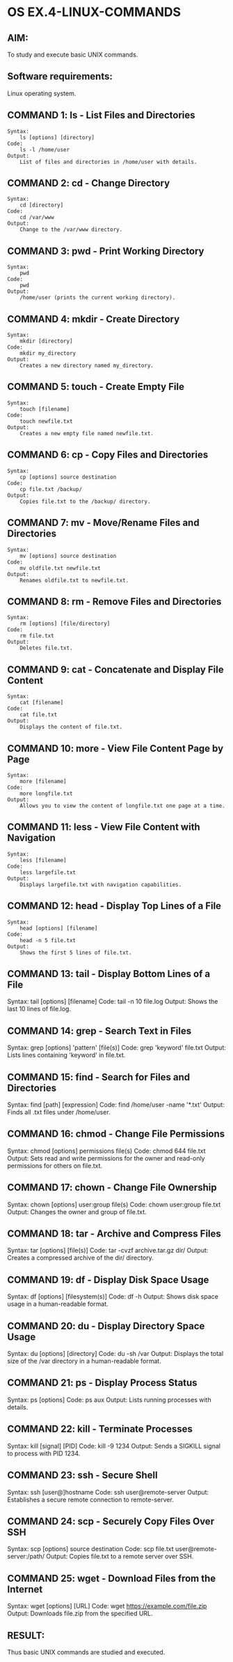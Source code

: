 # OS EX.4-LINUX-COMMANDS

## AIM:
To study and execute basic UNIX commands.

## Software requirements:
Linux operating system.

## COMMAND 1: ls - List Files and Directories
```
Syntax: 
	ls [options] [directory]
Code: 
	ls -l /home/user
Output: 
	List of files and directories in /home/user with details.
```
## COMMAND 2: cd - Change Directory
```
Syntax: 
	cd [directory]
Code: 
	cd /var/www
Output: 
	Change to the /var/www directory.
```
## COMMAND 3: pwd - Print Working Directory
```
Syntax: 
	pwd
Code: 
	pwd
Output: 
	/home/user (prints the current working directory).
 ```
## COMMAND 4: mkdir - Create Directory
```
Syntax: 
	mkdir [directory]
Code: 
	mkdir my_directory
Output:	
	Creates a new directory named my_directory.
 ```
## COMMAND 5: touch - Create Empty File
```
Syntax: 
	touch [filename]
Code: 
	touch newfile.txt
Output: 
	Creates a new empty file named newfile.txt.
 ```
## COMMAND 6: cp - Copy Files and Directories
```
Syntax: 
	cp [options] source destination
Code: 
	cp file.txt /backup/
Output: 
	Copies file.txt to the /backup/ directory.
 ```
## COMMAND 7: mv - Move/Rename Files and Directories
```
Syntax: 
	mv [options] source destination
Code: 
	mv oldfile.txt newfile.txt
Output: 
	Renames oldfile.txt to newfile.txt.
 ```
## COMMAND 8: rm - Remove Files and Directories
```
Syntax: 
	rm [options] [file/directory]
Code: 
	rm file.txt
Output: 
	Deletes file.txt.
 ```
## COMMAND 9: cat - Concatenate and Display File Content
```
Syntax: 
	cat [filename]
Code: 
	cat file.txt
Output: 
	Displays the content of file.txt.
 ```
## COMMAND 10: more - View File Content Page by Page
```
Syntax: 
	more [filename]
Code: 
	more longfile.txt
Output: 
	Allows you to view the content of longfile.txt one page at a time.
 ```
## COMMAND 11: less - View File Content with Navigation
```
Syntax: 
	less [filename]
Code: 
	less largefile.txt
Output: 
	Displays largefile.txt with navigation capabilities.
 ```
## COMMAND 12: head - Display Top Lines of a File
```
Syntax: 
	head [options] [filename]
Code: 
	head -n 5 file.txt
Output: 
	Shows the first 5 lines of file.txt.
``` 
## COMMAND 13: tail - Display Bottom Lines of a File

Syntax: 
	tail [options] [filename]
Code: 
	tail -n 10 file.log
Output: 
	Shows the last 10 lines of file.log.
 
## COMMAND 14: grep - Search Text in Files

Syntax: 
	grep [options] 'pattern' [file(s)]
Code: 
	grep 'keyword' file.txt
Output: 
	Lists lines containing 'keyword' in file.txt.
 
## COMMAND 15: find - Search for Files and Directories

Syntax:
	find [path] [expression]
Code: 
	find /home/user -name '*.txt'
Output: 
	Finds all .txt files under /home/user.
 
## COMMAND 16: chmod - Change File Permissions

Syntax: 
	chmod [options] permissions file(s)
Code: 
	chmod 644 file.txt
Output: 
	Sets read and write permissions for the owner and read-only permissions for others on file.txt.
 
## COMMAND 17: chown - Change File Ownership

Syntax: 
	chown [options] user:group file(s)
Code: 
	chown user:group file.txt
Output: 
	Changes the owner and group of file.txt.
 
## COMMAND 18: tar - Archive and Compress Files
Syntax: 
	tar [options] [file(s)]
Code: 
	tar -cvzf archive.tar.gz dir/
Output: 
	Creates a compressed archive of the dir/ directory.
 
## COMMAND 19: df - Display Disk Space Usage

Syntax: 
	df [options] [filesystem(s)]
Code: 
	df -h
Output: 
	Shows disk space usage in a human-readable format.
 
## COMMAND 20: du - Display Directory Space Usage

Syntax: 
	du [options] [directory]
Code: 
	du -sh /var
Output: 
	Displays the total size of the /var directory in a human-readable format.
 
## COMMAND 21: ps - Display Process Status

Syntax: 
	ps [options]
Code: 
	ps aux
Output: 
	Lists running processes with details.
 
## COMMAND 22: kill - Terminate Processes

Syntax: 
	kill [signal] [PID]
Code: 
	kill -9 1234
Output: 
	Sends a SIGKILL signal to process with PID 1234.
 
## COMMAND 23: ssh - Secure Shell

Syntax: 
	ssh [user@]hostname
Code: 
	ssh user@remote-server
Output: 
	Establishes a secure remote connection to remote-server.
 
## COMMAND 24: scp - Securely Copy Files Over SSH

Syntax:
	scp [options] source destination
Code: 
	scp file.txt user@remote-server:/path/
Output: 
	Copies file.txt to a remote server over SSH.
 
## COMMAND 25: wget - Download Files from the Internet

Syntax: 
	wget [options] [URL]
Code: 
	wget https://example.com/file.zip
Output: 
	Downloads file.zip from the specified URL.
 
## RESULT:
Thus basic UNIX commands are studied and executed.
